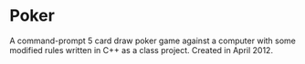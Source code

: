 # Poker
A command-prompt 5 card draw poker game against a computer with some modified rules written in C++ as a class project. Created in April 2012.
